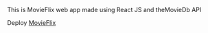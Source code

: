 This is MovieFlix web app made using React JS and theMovieDb API

Deploy [MovieFlix](https://www.movieflix-cs.ml/)
